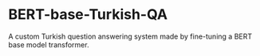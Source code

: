 # BERT-base-Turkish-QA
A custom Turkish question answering system made by fine-tuning a BERT base model transformer.
